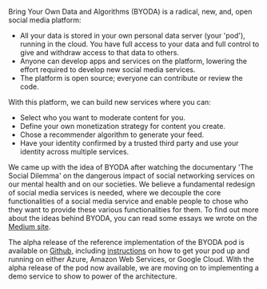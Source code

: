 Bring Your Own Data and Algorithms (BYODA) is a radical, new, and, open social media platform:
- All your data is stored in your own personal data server (your 'pod'), running in the cloud. You have full access to your data and full control to give and withdraw access to that data to others.
- Anyone can develop apps and services on the platform, lowering the effort required to develop new social media services.
- The platform is open source; everyone can contribute or review the code.

With this platform, we can build new services where you can:
- Select who you want to moderate content for you.
- Define your own monetization strategy for content you create.
- Chose a recommender algorithm to generate your feed.
- Have your identity confirmed by a trusted third party and use your identity across multiple services.

We came up with the idea of BYODA after watching the documentary 'The Social Dilemma' on the dangerous impact of social networking services on our mental health and on our societies. We believe a fundamental redesign of social media services is needed, where we decouple the core functionalities of a social media service and enable people to chose who they want to provide these various functionalities for them. To find out more about the ideas behind BYODA, you can read some essays we wrote on the [Medium site](https://stevenhessing.medium.com/).

The alpha release of the reference implementation of the BYODA pod is available on [Github](https://github.com/byoda/byoda-python), including [instructions](https://github.com/byoda/byoda-python/blob/master/docs/infrastructure/clouds.md) on how to get your pod up and running on either Azure, Amazon Web Services, or Google Cloud. With the alpha release of the pod now available, we are moving on to implementing a demo service to show to power of the architecture.
